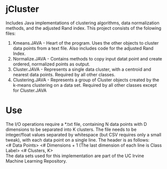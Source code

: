 jCluster
========

Includes Java implementations of clustering algorithms, data normalization methods, and the adjusted Rand index. This
project consists of the folowing files:<ol>
<li>Kmeans.JAVA - Heart of the program. Uses the other objects to cluster data points from a text file. Also includes 
code for the adjusted Rand Index.</li>
<li>Normalize.JAVA  - Contains methods to copy input datat point and create ordered, normalized points as output.</li>
<li>Cluster.JAVA  - Represents a single data cluster, with a centroid and nearest data points. Required by all other
classes.</li>
<li>Clustering.JAVA - Represents a group of Cluster objects created by the k-means clustering on a data set. Required
by all other classes except for Cluster.JAVA</li></ol>

Use
===
The I/O operations require a *.txt file, containing N data points with D dimensions to be separated into K clusters.
The file needs to be integer/float values separated by whitespace (but CSV requires only a small tweak), with each
data point on a single line. The header is as follows:<br>
<# Data Points> <# Dimensions + 1 (The last dimension of each line is Class Label> <# Clusters, K><br>
The data sets used for this implementation are part of the UC Irvine Machine Learning Repository.

